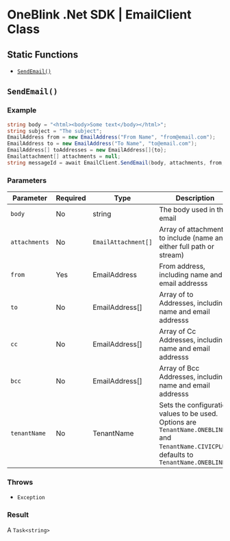 # OneBlink .Net SDK | EmailClient Class

## Static Functions

-   [`SendEmail()`](#SendEmail)

## `SendEmail()`

### Example

```c#
string body = "<html><body>Some text</body></html>";
string subject = "The subject";
EmailAddress from = new EmailAddress("From Name", "from@email.com");
EmailAddress to = new EmailAddress("To Name", "to@email.com");
EmailAddress[] toAddresses = new EmailAddress[]{to};
Emailattachment[] attachments = null;
string messageId = await EmailClient.SendEmail(body, attachments, from, toAddresses, null, null, subject, Model.TenantName.ONEBLINK_TEST);
```

### Parameters

| Parameter     | Required | Type                | Description                                                                                                                               |
| ------------- | -------- | ------------------- | ------------------------------------------------------------------------------------------------------------------------------------------|
| `body`        | No       | string              | The body used in the email                                                                                                                |
| `attachments` | No       | `EmailAttachment[]` | Array of attachments to include (name and either full path or stream)                                                                     |
| `from`        | Yes      | EmailAddress        | From address, including name and email addresss                                                                                           |
| `to`          | No       | EmailAddress[]      | Array of to Addresses, including name and email addresss                                                                                  |
| `cc`          | No       | EmailAddress[]      | Array of Cc Addresses, including name and email addresss                                                                                  |
| `bcc`         | No       | EmailAddress[]      | Array of Bcc Addresses, including name and email addresss                                                                                 |
| `tenantName`  | No       | TenantName          | Sets the configuration values to be used. Options are `TenantName.ONEBLINK` and `TenantName.CIVICPLUS`, defaults to `TenantName.ONEBLINK` |

### Throws

-   `Exception`

### Result

A `Task<string>`
